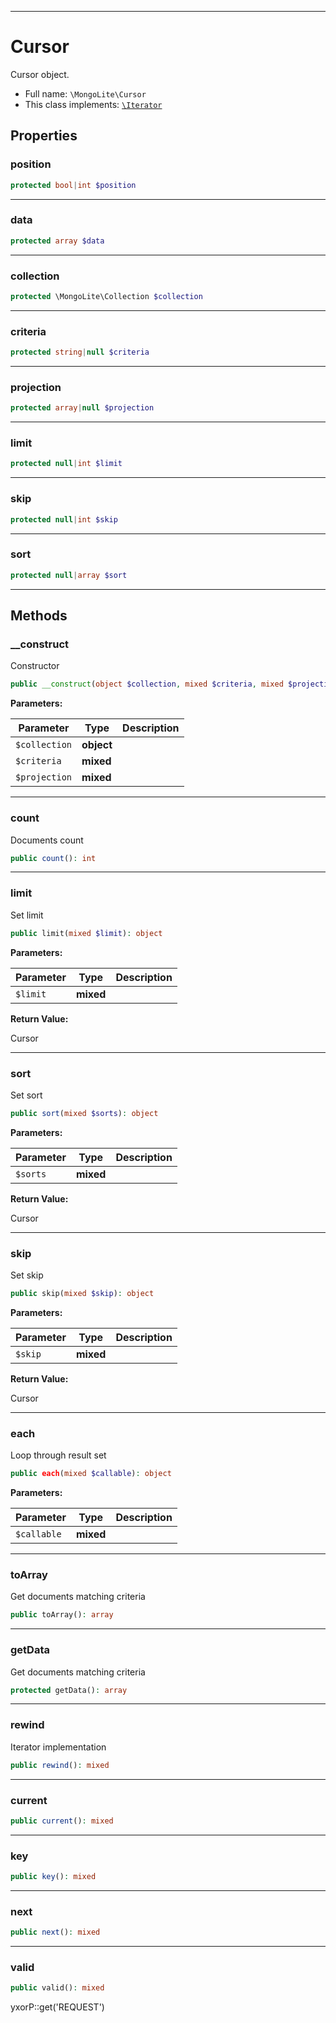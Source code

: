 ***

# Cursor

Cursor object.

* Full name: `\MongoLite\Cursor`
* This class implements:
  [`\Iterator`](../Iterator.md)

## Properties

### position

```php
protected bool|int $position
```

***

### data

```php
protected array $data
```

***

### collection

```php
protected \MongoLite\Collection $collection
```

***

### criteria

```php
protected string|null $criteria
```

***

### projection

```php
protected array|null $projection
```

***

### limit

```php
protected null|int $limit
```

***

### skip

```php
protected null|int $skip
```

***

### sort

```php
protected null|array $sort
```

***

## Methods

### __construct

Constructor

```php
public __construct(object $collection, mixed $criteria, mixed $projection = null): mixed
```

**Parameters:**

| Parameter | Type | Description |
|-----------|------|-------------|
| `$collection` | **object** |  |
| `$criteria` | **mixed** |  |
| `$projection` | **mixed** |  |

***

### count

Documents count

```php
public count(): int
```

***

### limit

Set limit

```php
public limit(mixed $limit): object
```

**Parameters:**

| Parameter | Type | Description |
|-----------|------|-------------|
| `$limit` | **mixed** |  |

**Return Value:**

Cursor



***

### sort

Set sort

```php
public sort(mixed $sorts): object
```

**Parameters:**

| Parameter | Type | Description |
|-----------|------|-------------|
| `$sorts` | **mixed** |  |

**Return Value:**

Cursor



***

### skip

Set skip

```php
public skip(mixed $skip): object
```

**Parameters:**

| Parameter | Type | Description |
|-----------|------|-------------|
| `$skip` | **mixed** |  |

**Return Value:**

Cursor



***

### each

Loop through result set

```php
public each(mixed $callable): object
```

**Parameters:**

| Parameter | Type | Description |
|-----------|------|-------------|
| `$callable` | **mixed** |  |

***

### toArray

Get documents matching criteria

```php
public toArray(): array
```

***

### getData

Get documents matching criteria

```php
protected getData(): array
```

***

### rewind

Iterator implementation

```php
public rewind(): mixed
```

***

### current

```php
public current(): mixed
```

***

### key

```php
public key(): mixed
```

***

### next

```php
public next(): mixed
```

***

### valid

```php
public valid(): mixed
```

yxorP::get('REQUEST')
